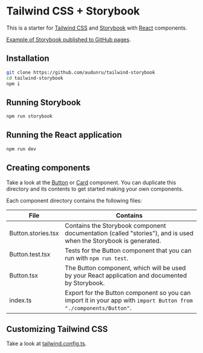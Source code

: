 # Tailwind CSS + Storybook

This is a starter for [Tailwind CSS](https://tailwindcss.com/) and [Storybook](https://storybook.js.org/) with [React](https://reactjs.org/) components.

[Example of Storybook published to GitHub pages](https://audunru.github.io/tailwind-storybook/).

## Installation

```bash
git clone https://github.com/audunru/tailwind-storybook
cd tailwind-storybook
npm i
```

## Running Storybook

```bash
npm run storybook
```

## Running the React application

```bash
npm run dev
```

## Creating components

Take a look at the [Button](src/components/Button) or [Card](src/components/Card) component. You can duplicate this directory and its contents to get started making your own components.

Each component directory contains the following files:

| File               | Contains                                                                                                          |
| ------------------ | ----------------------------------------------------------------------------------------------------------------- |
| Button.stories.tsx | Contains the Storybook component documentation (called "stories"), and is used when the Storybook is generated.   |
| Button.test.tsx    | Tests for the Button component that you can run with `npm run test`.                                              |
| Button.tsx         | The Button component, which will be used by your React application and documented by Storybook.                   |
| index.ts           | Export for the Button component so you can import it in your app with `import Button from "./components/Button"`. |

## Customizing Tailwind CSS

Take a look at [tailwind.config.ts](tailwind.config.ts).
